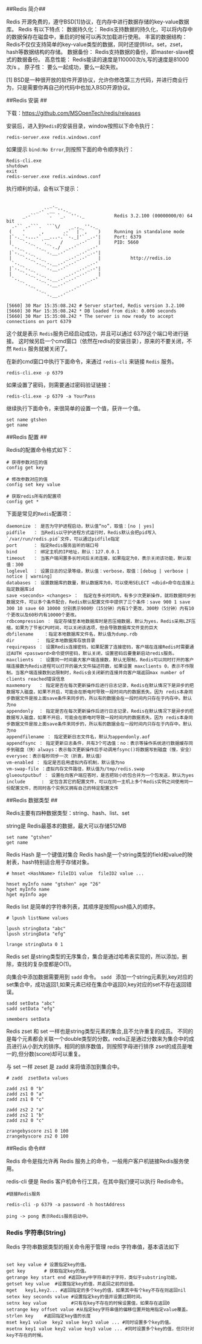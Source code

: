 ##Redis 简介##

Redis 开源免费的，遵守BSD[1]协议，在内存中进行数据存储的key-value数据库。
Redis 有以下特点：
    数据持久化：   Redis支持数据的持久化，可以将内存中的数据保存在磁盘中，重启的时候可以再次加载进行使用。
    丰富的数据结构：Redis不仅仅支持简单的key-value类型的数据，同时还提供list，set，zset，hash等数据结构的存储。
    数据备份：     Redis支持数据的备份，即master-slave模式的数据备份。
    高息性能：     Redis能读的速度是110000次/s,写的速度是81000次/s 。
    原子性：       要么一起成功，要么一起失败。


[1] BSD是一种很开放的软件开源协议，允许你修改第三方代码，并进行商业行为，只是需要你再自己的代码中也加入BSD开源协议。


##Redis 安装 ##

下载：https://github.com/MSOpenTech/redis/releases

安装后，进入到`Redis`的安装目录，window按照以下命令执行：

```
redis-server.exe redis.windows.conf
```

如果提示 `bind:No Error`,则按照下面的命令顺序执行：

```
Redis-cli.exe
shutdown
exit
redis-server.exe redis.windows.conf
```

执行顺利的话，会有以下提示：

```

                _._
           _.-``__ ''-._
      _.-``    `.  `_.  ''-._           Redis 3.2.100 (00000000/0) 64 bit
  .-`` .-```.  ```\/    _.,_ ''-._
 (    '      ,       .-`  | `,    )     Running in standalone mode
 |`-._`-...-` __...-.``-._|'` _.-'|     Port: 6379
 |    `-._   `._    /     _.-'    |     PID: 5660
  `-._    `-._  `-./  _.-'    _.-'
 |`-._`-._    `-.__.-'    _.-'_.-'|
 |    `-._`-._        _.-'_.-'    |           http://redis.io
  `-._    `-._`-.__.-'_.-'    _.-'
 |`-._`-._    `-.__.-'    _.-'_.-'|
 |    `-._`-._        _.-'_.-'    |
  `-._    `-._`-.__.-'_.-'    _.-'
      `-._    `-.__.-'    _.-'
          `-._        _.-'
              `-.__.-'

[5660] 30 Mar 15:35:08.242 # Server started, Redis version 3.2.100
[5660] 30 Mar 15:35:08.242 * DB loaded from disk: 0.000 seconds
[5660] 30 Mar 15:35:08.242 * The server is now ready to accept connections on port 6379

```
这个就是表示 `Redis`服务已经启动成功，并且可以通过 6379这个端口号进行链接。
这时候另启一个cmd窗口（依然在redis的安装目录），原来的不要关闭，不然 `Redis` 服务就被关闭了。

在新的cmd窗口中执行下面命令，来通过 `redis-cli` 来链接 `Redis` 服务。
```
redis-cli.exe -p 6379
```
如果设置了密码，则需要通过密码验证链接：
```
redis-cli.exe -p 6379 -a YourPass
```

继续执行下面命令，来很简单的设置一个值，获许一个值。

```
set name gtshen
get name
```


##Redis 配置 ##

Redis的配置命令格式如下：

```
# 获得参数对应的值
config get key

# 修改参数对应的值
config set key value

# 获取redis所有的配置项
config get *
```

下面是常见的`Redis`配置项：

    daemonize ： 是否为守护进程启动，默认值“no”，取值：[no | yes]
    pidfile   ： 当Redis以守护进程方式运行时，Redis默认会把pid写入`/var/run/redis.pid`文件，可以通过pidfile指定
    port      ： 指定Redis服务监听的端口号
    bind      ： 绑定主机的IP地址，默认：127.0.0.1
    timeout   ： 当客户端闲置多长时间后关闭连接，如果指定为0，表示关闭该功能，默认取值：300
    loglevel  ： 设置日志的记录等级，默认值：verbose，取值：[debug | verbose | notice | warning]
    databases ： 设置数据库的数量，默认数据库为0，可以使用SELECT <dbid>命令在连接上指定数据库id
    save <seconds> <changes> ：  指定在多长时间内，有多少次更新操作，就将数据同步到数据文件，可以多个条件配合，Redis默认配置文件中提供了三个条件：save 900 1 save 300 10 save 60 10000 分别表示900秒（15分钟）内有1个更改，300秒（5分钟）内有10个更改以及60秒内有10000个更改。
    rdbcompression ： 指定存储至本地数据库时是否压缩数据，默认为yes，Redis采用LZF压缩，如果为了节省CPU时间，可以关闭该选项，但会导致数据库文件变的巨大
    dbfilename    ：指定本地数据库文件名，默认值为dump.rdb
    dir        ：  指定本地数据库存放目录
    requirepass ： 设置Redis连接密码，如果配置了连接密码，客户端在连接Redis时需要通过AUTH <password>命令提供密码，默认关闭，设置密码后要重新启动redis服务。
    maxclients  ： 设置同一时间最大客户端连接数，默认无限制，Redis可以同时打开的客户端连接数为Redis进程可以打开的最大文件描述符数，如果设置 maxclients 0，表示不作限制。当客户端连接数到达限制时，Redis会关闭新的连接并向客户端返回max number of clients reached错误信息
    maxmemory   ： 指定是否在每次更新操作后进行日志记录，Redis在默认情况下是异步的把数据写入磁盘，如果不开启，可能会在断电时导致一段时间内的数据丢失。因为 redis本身同步数据文件是按上面save条件来同步的，所以有的数据会在一段时间内只存在于内存中。默认为no
    appendonly  ： 指定是否在每次更新操作后进行日志记录，Redis在默认情况下是异步的把数据写入磁盘，如果不开启，可能会在断电时导致一段时间内的数据丢失。因为 redis本身同步数据文件是按上面save条件来同步的，所以有的数据会在一段时间内只存在于内存中。默认为no
    appendfilename ： 指定更新日志文件名，默认为appendonly.aof
    appendfsync ： 指定更新日志条件，共有3个可选值：no：表示等操作系统进行数据缓存同步到磁盘（快）always：表示每次更新操作后手动调用fsync()将数据写到磁盘（慢，安全）  everysec：表示每秒同步一次（折衷，默认值）
    vm-enabled ： 指定是否启用虚拟内存机制，默认值为no
    vm-swap-file ：虚拟内存文件路径，默认值为/tmp/redis.swap
    glueoutputbuf ： 设置在向客户端应答时，是否把较小的包合并为一个包发送，默认为yes
    include      :  定包含其它的配置文件，可以在同一主机上多个Redis实例之间使用同一份配置文件，而同时各个实例又拥有自己的特定配置文件


##Redis 数据类型 ##

Redis主要有四种数据类型：string、hash、list、set

string是 Redis最基本的数据，最大可以存储512MB

```
set name "gtshen"
get name
```

Redis Hash 是一个键值对集合
Redis hash是一个string类型的field和value的映射表，hash特别适合用于存储对象。

```
# hmset <HashName> fileID1 value  fileID2 value ...

hmset myInfo name "gtshen" age "26"
hget myInfo name
hget myInfo age

```

Redis list 是简单的字符串列表，其顺序是按照push插入的顺序。

```
# lpush listName values

lpush stringData "abc"
lpush stringData "efg"

lrange stringData 0 1

```

Redis set 是string类型的无序集合，集合是通过哈希表实现的，所以添加，删除，查找的复杂度都是O(1)。

向集合中添加数据需要用到 `sadd` 命令。
`sadd ` 添加一个string元素到,key对应的set集合中，成功返回1,如果元素已经在集合中返回0,key对应的set不存在返回错误。

```
sadd setData "abc"
sadd setData "efg"

smembers setData
```

Redis zset 和 set 一样也是string类型元素的集合,且不允许重复的成员。
不同的是每个元素都会关联一个double类型的分数。redis正是通过分数来为集合中的成员进行从小到大的排序。相同的排序数值，则按照字母进行排序
zset的成员是唯一的,但分数(score)却可以重复。

与 set 一样 zeset 是 zadd 来将值添加到集合中。

```
# zadd  zsetData values

zadd zs1 0 "b"
zadd zs1 0 "a"
zadd zs1 0 "c"

zadd zs2 2 "a"
zadd zs2 1 "b"
zadd zs2 0 "c"

zrangebyscore zs1 0 100
zrangebyscore zs2 0 100

```


##Redis 命令##

Redis 命令是指允许再 Redis 服务上的命令，一般用户客户机链接Redis服务使用。

redis-cli 便是 Redis 客户机命令行工具，在其中我们便可以执行 Redis命令。

```
#链接Redis服务

redis-cli -p 6379 -a password -h hostAddress

ping -> pong 表示Redis服务启动中。
```

### Redis 字符串(String) ###

Redis 字符串数据类型的相关命令用于管理 redis 字符串值，基本语法如下

```

set key value # 设置指定key的值。
get key       # 获取指定key的值。
getrange key start end #返回key中字符串的子字符，类似于substring功能。
getset key value  #设置指定key的值，并返回之前的旧值。
mget   key1,key2... #返回指定的多个key的值，如果其中有个key不存在则返回nil
setex key seconds value #设置指定key的值并设置过期时间。
setnx key value         #只有在key不存在的时候设置值，如果存在返回0
setrange key offset value #从指定key字符串值的偏移位置开始用指定value覆盖。
strlen key    #返回指定key值的长度
mset key1 value  key2 value key3 value ... #同时设置多个key的值。
msetnx key1 value key2 value key3 value ... #同时设置多个key的值，但只针对key不存在的时候。


```
